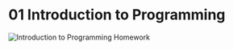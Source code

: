 # 01 Introduction to Programming



![Introduction to Programming Homework](https://user-images.githubusercontent.com/44172451/168339060-08da9ad9-fc8a-4924-8588-af3fd26e8b53.png)
